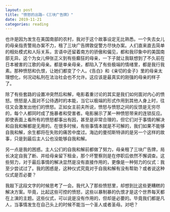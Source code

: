 ```yaml
---
layout: post
title: "愤怒的出路—《三块广告牌》"
date: 2019-11-21
categories: reading
---
```


也许是因为发生在美国南部的农村，我对于这个故事设定无比熟悉。一个失去女儿的母亲指责警局办案不力，租了三块广告牌敦促警方尽快办案。人们直来直去简单的相处模式和人际关系，言语中还留着南方的骄傲和偏见，都和我印象中的美国南部无异。这个为女儿伸张正义到有些癫狂的母亲，一下子就让我联想到了不久前在日本被害的江歌的母亲。都是单亲母亲，都陷入了有些极端的情绪里，都是我行我素。那种愤怒和仇恨，让她们都变了个人。《告白》和《亲切的金子》里的母亲太理想化，何况动私刑在法治社会也不允许。这应该是最真实的刚强的母亲的样子了。

除了有些套路的设置冲突然后和解，电影着重讨论的其实是我们如何面对内心的愤怒。愤怒是人面对不公待遇时的本能，当它以极端的形式作用到其他人身上时，往往又会激发出他们的愤怒。正如女主前夫所说，愤怒与愤怒之间的反馈是无穷尽的，每个人都同时成了施暴者和受害者。电影展示了某一种愤怒带来的连锁反应。即使表面上看所有的愤怒都事出有因，甚至是非常合理的，但它们对于事情的解决和自我和解都是无用的。在很多时候，有些事情本就是不可解的，我们如果不能够自我和解，余生都将在失败的痛苦中度过。海边的曼彻斯特讲的是另一个这样的故事，只是到最后主人公也没能够自我和解。

另一点是我的困惑。主人公们的自我和解前都做了努力，母亲租了三块广告牌，局长决定自我了断、并给母亲留下租金，那个坏警察则是在停职后依然不懈调查。这些努力，对于最后事情的解决显然是没有直接作用的，更像是一种努力的仪式：我至少尝试过了。我的困惑是，这种仪式究竟对于自我和解有没有帮助？或者说这种仪式是否必要？

我敲下这段文字的时候思考了一会。我代入了那些愤怒里，却想到比这些更糟糕的解决方案。毕竟，比起这些可控的愤怒，这些以暴制暴的仇恨才是这个世界每天都在上演的主题。这些仪式，可以说是没有作用的，但却是必要的。毕竟我们都是凡人，当事情发生在自己头上的时候不能当一个圣人或者圣母。对吧？

